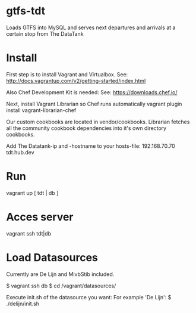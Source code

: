 # gtfs-tdt
Loads GTFS into MySQL and serves next departures and arrivals at a certain stop from The DataTank

# Install

First step is to install Vagrant and Virtualbox.
See: http://docs.vagrantup.com/v2/getting-started/index.html

Also Chef Development Kit is needed:
See: https://downloads.chef.io/

Next, install Vagrant Librarian so Chef runs automatically
vagrant plugin install vagrant-librarian-chef

Our custom cookbooks are located in vendor/cookbooks.
Librarian fetches all the community cookbook dependencies into it's own directory cookbooks.

Add The Datatank-ip and -hostname to your hosts-file:
192.168.70.70	tdt.hub.dev

# Run

vagrant up [ tdt | db ]

# Acces server 

vagrant ssh tdt|db

# Load Datasources 
Currently are De Lijn and MivbStib included.

$ vagrant ssh db
$ cd /vagrant/datasources/

Execute init.sh of the datasource you want:
For example 'De Lijn': 
$ ./delijn/init.sh



